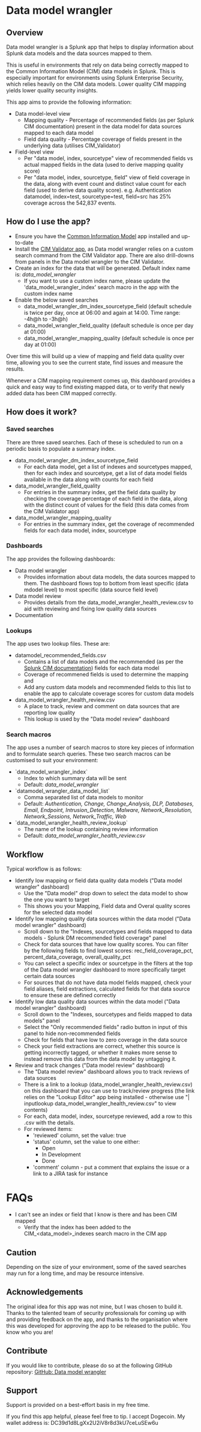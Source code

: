 # Data model wrangler

## Overview
Data model wrangler is a Splunk app that helps to display information about Splunk data models and the data sources mapped to them.

This is useful in environments that rely on data being correctly mapped to the Common Information Model (CIM) data models in Splunk. This is especially important for environments using Splunk Enterprise Security, which relies heavily on the CIM data models. Lower quality CIM mapping yields lower quality security insights.

This app aims to provide the following information:

* Data model-level view
    * Mapping quality - Percentage of recommended fields (as per Splunk CIM documentation) present in the data model for data sources mapped to each data model
    * Field data quality - Percentage coverage of fields present in the underlying data (utilises CIM_Validator)
* Field-level view
    * Per "data model, index, sourcetype" view of recommended fields vs actual mapped fields in the data (used to derive mapping quality score)
    * Per "data model, index, sourcetype, field" view of field coverage in the data, along with event count and distinct value count for each field (used to derive data quality score). e.g. Authentication datamodel, index=test, sourcetype=test, field=src has 25% coverage across the 542,837 events.

## How do I use the app?

* Ensure you have the [Common Information Model](https://splunkbase.splunk.com/app/1621/) app installed and up-to-date
* Install the [CIM Validator app](https://splunkbase.splunk.com/app/2968/), as Data model wrangler relies on a custom search command from the CIM Validator app. There are also drill-downs from panels in the Data model wrangler to the CIM Validator.
* Create an index for the data that will be generated. Default index name is: *data_model_wrangler*
    * If you want to use a custom index name, please update the 'data_model_wrangler_index' search macro in the app with the custom index name
* Enable the below saved searches
    * data_model_wrangler_dm_index_sourcetype_field (default schedule is twice per day, once at 06:00 and again at 14:00. Time range: -4h@h to -3h@h)
    * data_model_wrangler_field_quality (default schedule is once per day at 01:00)  
    * data_model_wrangler_mapping_quality (default schedule is once per day at 01:00)

Over time this will build up a view of mapping and field data quality over time, allowing you to see the current state, find issues and measure the results.

Whenever a CIM mapping requirement comes up, this dashboard provides a quick and easy way to find existing mapped data, or to verify that newly added data has been CIM mapped correctly.

## How does it work?

### Saved searches
There are three saved searches. Each of these is scheduled to run on a periodic basis to populate a summary index.

* data_model_wrangler_dm_index_sourcetype_field
    * For each data model, get a list of indexes and sourcetypes mapped, then for each index and sourcetype, get a list of data model fields available in the data along with counts for each field 
* data_model_wrangler_field_quality
    * For entries in the summary index, get the field data quality by checking the coverage percentage of each field in the data, along with the distinct count of values for the field (this data comes from the CIM Validator app)
* data_model_wrangler_mapping_quality
    * For entries in the summary index, get the coverage of recommended fields for each data model, index, sourcetype

### Dashboards
The app provides the following dashboards:

* Data model wrangler
    * Provides information about data models, the data sources mapped to them. The dashboard flows top to bottom from least specific (data mdodel level) to most specific (data source field level)
* Data model review
    * Provides details from the data_model_wrangler_health_review.csv to aid with reviewing and fixing low quality data sources
* Documentation

### Lookups
The app uses two lookup files. These are:

* datamodel_recommended_fields.csv
    * Contains a list of data models and the recommended (as per the [Splunk CIM documentation](https://docs.splunk.com/Documentation/CIM/latest/User/Overview)) fields for each data model
    * Coverage of recommened fields is used to determine the mapping and 
    * Add any custom data models and recommended fields to this list to enable the app to calculate coverage scores for custom data models
* data_model_wrangler_health_review.csv
    * A place to track, review and comment on data sources that are reporting low quality
    * This lookup is used by the "Data model review" dashboard

### Search macros
The app uses a number of search macros to store key pieces of information and to formulate search queries. These two search macros can be customised to suit your environment:

* \`data_model_wrangler_index\`
    * Index to which summary data will be sent
    * Default: *data_model_wrangler*
* \`datamodel_wrangler_data_model_list\`
    * Comma separated list of data models to monitor
    * Default: *Authentication, Change, Change_Analysis, DLP, Databases, Email, Endpoint, Intrusion_Detection, Malware, Network_Resolution, Network_Sessions, Network_Traffic, Web*
* \`data_model_wrangler_health_review_lookup\`
    * The name of the lookup containing review information
    * Default: *data_model_wrangler_health_review.csv*

## Workflow
Typical workflow is as follows:

* Identify low mapping or field data quality data models ("Data model wrangler" dashboard)
    * Use the "Data model" drop down to select the data model to show the one you want to target
    * This shows you your Mapping, Field data and Overal quality scores for the selected data model
* Identify low mapping quality data sources within the data model ("Data model wrangler" dashboard)
    * Scroll down to the "Indexes, sourcetypes and fields mapped to data models - Splunk DM recommended field coverage" panel
    * Check for data sources that have low quality scores. You can filter by the following fields to find lowest scores: rec_field_coverage_pct, percent_data_coverage, overall_quality_pct
    * You can select a specific index or sourcetype in the filters at the top of the Data model wrangler dashboard to more specifically target certain data sources
    * For sources that do not have data model fields mapped, check your field aliases, field extractions, calculated fields for that data source to ensure these are defined correctly
* Identify low data quality data sources within the data model ("Data model wrangler" dashboard)
    * Scroll down to the "Indexes, sourcetypes and fields mapped to data models" panel
    * Select the "Only recommended fields" radio button in input of this panel to hide non-recommended fields
    * Check for fields that have low to zero coverage in the data source
    * Check your field extractions are correct, whether this source is getting incorrectly tagged, or whether it makes more sense to instead remove this data from the data model by untagging it.
* Review and track changes ("Data model review" dashboard)
    * The "Data model review" dashboard allows you to track reviews of data sources
    * There is a link to a lookup (data_model_wrangler_health_review.csv) on this dashboard that you can use to track/review progress (the link relies on the "Lookup Editor" app being installed - otherwise use "| inputlookup data_model_wrangler_health_review.csv" to view contents)
    * For each, data model, index, sourcetype reviewed, add a row to this .csv with the details.
    * For reviewed items:
        * 'reviewed' column, set the value: true
        * 'status' column, set the value to one either:
            * Open
            * In Development
            * Done
        * 'comment' column - put a comment that explains the issue or a link to a JIRA task for instance

# FAQs

 * I can't see an index or field that I know is there and has been CIM mapped
    * Verify that the index has been added to the CIM_<data_model>_indexes search macro in the CIM app

## Caution

Depending on the size of your environment, some of the saved searches may run for a long time, and may be resource intensive.

## Acknowledgements
The original idea for this app was not mine, but I was chosen to build it. Thanks to the talented team of security professionals for coming up with and providing feedback on the app, and thanks to the organisation where this was developed for approving the app to be released to the public. You know who you are!

## Contribute
If you would like to contribute, please do so at the following GitHub repository: [GitHub: Data model wrangler](https://github.com/nvonkorff/data_model_wrangler) 

## Support

Support is provided on a best-effort basis in my free time.

If you find this app helpful, please feel free to tip. I accept Dogecoin. My wallet address is: DC39d1d8LgXx2U2iV8r8d3kU7ceLuSEw6u
